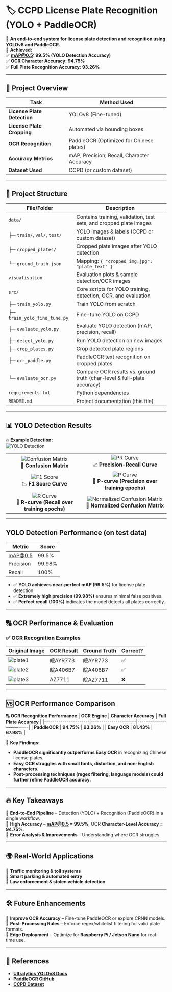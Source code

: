# 🏷️ CCPD License Plate Recognition (YOLO + PaddleOCR)

🚀 **An end-to-end system for license plate detection and recognition using YOLOv8 and PaddleOCR.**  
📌 **Achieved:**  
✅ **mAP@0.5: 99.5% (YOLO Detection Accuracy)**  
✅ **OCR Character Accuracy: 94.75%**  
✅ **Full Plate Recognition Accuracy: 93.26%**  

---

## 📌 Project Overview

| Task                     | Method Used  |
|--------------------------|-------------|
| **License Plate Detection** | YOLOv8 (Fine-tuned) |
| **License Plate Cropping** | Automated via bounding boxes |
| **OCR Recognition** | PaddleOCR (Optimized for Chinese plates) |
| **Accuracy Metrics** | mAP, Precision, Recall, Character Accuracy |
| **Dataset Used** | CCPD (or custom dataset) |

---

## 📂 Project Structure


| File/Folder                  | Description                                                               |
|------------------------------|---------------------------------------------------------------------------|
| `data/`                      | Contains training, validation, test sets, and cropped plate images        |
| ├─ `train/`, `val/`, `test/`| YOLO images & labels (CCPD or custom dataset)                              |
| ├─ `cropped_plates/`         | Cropped plate images after YOLO detection                                 |
| └─ `ground_truth.json`       | Mapping: `{ "cropped_img.jpg": "plate_text" }`                            |
| `visualisation`     | Evaluation  plots & sample detection/OCR images        |
| `src/`                   | Core scripts for YOLO training, detection, OCR, and evaluation            |
| ├─ `train_yolo.py`           | Train YOLO from scratch                                                   |
| ├─ `train_yolo_fine_tune.py` | Fine-tune YOLO on CCPD                                                     |
| ├─ `evaluate_yolo.py`        | Evaluate YOLO detection (mAP, precision, recall)                          |
| ├─ `detect_yolo.py`          | Run YOLO detection on new images                                          |
| ├─ `crop_plates.py`          | Crop detected plate regions                                               |
| ├─ `ocr_paddle.py`           | PaddleOCR text recognition on cropped plates                              |
| └─ `evaluate_ocr.py`         | Compare OCR results vs. ground truth (char-level & full-plate accuracy)   |
| `requirements.txt`           | Python dependencies                                                       |
| `README.md`                  | Project documentation (this file)                                         |

---
## 📊 YOLO Detection Results

🔥 **Example Detection:**  
![YOLO Detection](visualisation/val_batch0_pred.jpg)  

|                                                                                              |                                                                                                 |
|:--------------------------------------------------------------------------------------------:|:-----------------------------------------------------------------------------------------------:|
| ![Confusion Matrix](visualisation/confusion_matrix.png)<br>🚀 **Confusion Matrix**            | ![PR Curve](visualisation/PR_curve.png)<br>📈 **Precision-Recall Curve**                        |
| ![F1 Score](visualisation/F1_curve.png)<br>📉 **F1 Score Curve**                              | ![P Curve](visualisation/P_curve.png)<br>📌 **P-curve (Precision over training epochs)**        |
| ![R Curve](visualisation/R_curve.png)<br>📌 **R-curve (Recall over training epochs)**         | ![Normalized Confusion Matrix](visualisation/confusion_matrix_normalized.png)<br>📌 **Normalized Confusion Matrix** |

  
---
## YOLO Detection Performance (on test data)

| Metric    | Score   |
|-----------|---------|
| mAP@0.5   | 99.5%   |
| Precision | 99.98%  |
| Recall    | 100%    |

- ✅ **YOLO achieves near-perfect mAP (99.5%)** for license plate detection.  
- ✅ **Extremely high precision (99.98%)** ensures minimal false positives.  
- ✅ **Perfect recall (100%)** indicates the model detects all plates correctly.
---

## 🔠 OCR Performance & Evaluation

### ✅ OCR Recognition Examples

| **Original Image** | **OCR Result** | **Ground Truth** | **Correct?** |
|--------------------|---------------|------------------|--------------|
| ![plate1](visualisation/plate1.jpg) | 皖AYR773 | 皖AYR773 | ✅ |
| ![plate2](visualisation/plate2.jpg) | 皖A406B7 | 皖A406B7 | ✅ |
| ![plate3](visualisation/plate3.jpg) | AZ7711  | 皖AZ7711 | ❌ |


---
## 🆚 OCR Performance Comparison

🔠 **OCR Recognition Performance**
| **OCR Engine**       | **Character Accuracy** | **Full Plate Accuracy** |
|----------------------|----------------------|-------------------------|
| **PaddleOCR**       | **94.75%**            | **93.26%**              |
| **Easy OCR**   | **81.43%**            | **67.98%**              |

📌 **Key Findings:**  
- **PaddleOCR significantly outperforms Easy OCR** in recognizing Chinese license plates.  
- **Easy OCR struggles with small fonts, distortion, and non-English characters.**
- **Post-processing techniques (regex filtering, language models) could further refine PaddleOCR accuracy.**
---

## 🔥 Key Takeaways

📌 **End-to-End Pipeline** – Detection (YOLO) + Recognition (PaddleOCR) in a single workflow.  
📌 **High Accuracy** – **mAP@0.5 = 99.5%**, OCR **Character-Level Accuracy = 94.75%**.  
📌 **Error Analysis & Improvements** – Understanding where OCR struggles.  

---

## 🌍 Real-World Applications

🚗 **Traffic monitoring & toll systems**  
🏢 **Smart parking & automated entry**  
🚓 **Law enforcement & stolen vehicle detection**  

---

## 🛠️ Future Enhancements

🔹 **Improve OCR Accuracy** – Fine-tune PaddleOCR or explore CRNN models.  
🔹 **Post-Processing Rules** – Enforce regex/whitelist filtering for valid plate formats.  
🔹 **Edge Deployment** – Optimize for **Raspberry Pi / Jetson Nano** for real-time use.  

---

## 📖 References

- **[Ultralytics YOLOv8 Docs](https://docs.ultralytics.com/)**
- **[PaddleOCR GitHub](https://github.com/PaddlePaddle/PaddleOCR)**
- **[CCPD Dataset](https://github.com/detectRecog/CCPD)**


